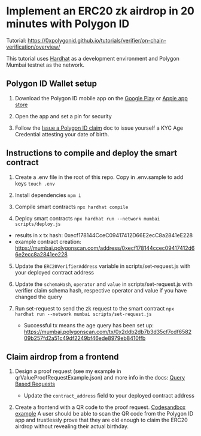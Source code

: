 # Implement an ERC20 zk airdrop in 20 minutes with Polygon ID

Tutorial: https://0xpolygonid.github.io/tutorials/verifier/on-chain-verification/overview/

This tutorial uses [Hardhat](https://hardhat.org/) as a development environment and Polygon Mumbai testnet as the network.

## Polygon ID Wallet setup

1. Download the Polygon ID mobile app on the [Google Play](https://play.google.com/store/apps/details?id=com.polygonid.wallet) or [Apple app store](https://apps.apple.com/us/app/polygon-id/id1629870183)

2. Open the app and set a pin for security

3. Follow the [Issue a Polygon ID claim](https://polygontechnology.notion.site/Issue-yourself-a-KYC-Age-Credential-claim-a06a6fe048c34115a3d22d7d1ea315ea) doc to issue yourself a KYC Age Credential attesting your date of birth.


## Instructions to compile and deploy the smart contract

1. Create a .env file in the root of this repo. Copy in .env.sample to add keys
    `touch .env`

2. Install dependencies
    `npm i`

3. Compile smart contracts
    `npx hardhat compile`

4. Deploy smart contracts
    `npx hardhat run --network mumbai scripts/deploy.js`
 - results in x tx hash: 0xecf178144CceC09417412D66E2ecC8a2841eE228
 - example contract creation: https://mumbai.polygonscan.com/address/0xecf178144ccec09417412d66e2ecc8a2841ee228

5. Update the `ERC20VerifierAddress` variable in scripts/set-request.js with your deployed contract address

6. Update the `schemaHash`, `operator` and `value` in scripts/set-request.js with verifier claim schema hash, respective operator and value if you have changed the query

7. Run set-request to send the zk request to the smart contract
    `npx hardhat run --network mumbai scripts/set-request.js`
    - Successful tx means the age query has been set up: https://mumbai.polygonscan.com/tx/0x2ddb2db7b3d35cf7cdf658209b257fd2a51c49df2249bf46ede8979eb8410ffb


## Claim airdrop from a frontend

1. Design a proof request (see my example in qrValueProofRequestExample.json) and more info in the docs: [Query Based Requests](https://0xpolygonid.github.io/tutorials/wallet/proof-generation/types-of-auth-requests-and-proofs/#query-based-request)
    - Update the `contract_address` field to your deployed contract address

2. Create a frontend with a QR code to the proof request. [Codesandbox example](https://codesandbox.io/s/zisu81?file=/index.js) A user should be able to scan the QR code from the Polygon ID app and trustlessly prove that they are old enough to claim the ERC20 airdrop without revealing their actual birthday. 
